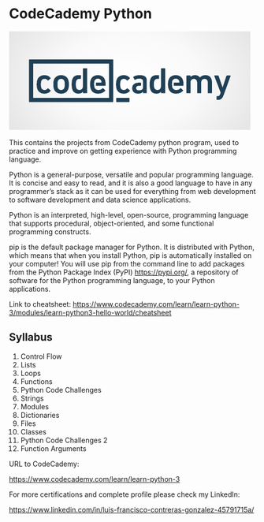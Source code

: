 # CodeCademy Python

![Logo](./logo.png)

This contains the projects from CodeCademy python program, used to practice and improve on getting experience with Python programming language.

Python is a general-purpose, versatile and popular programming language. It is concise and easy to read, and it is also a good language to have in any programmer’s stack as it can be used for everything from web development to software development and data science applications.

Python is an interpreted, high-level, open-source, programming language that supports procedural, object-oriented, and some functional programming constructs.

pip is the default package manager for Python. It is distributed with Python, which means that when you install Python, pip is automatically installed on your computer! You will use pip from the command line to add packages from the Python Package Index (PyPI) https://pypi.org/, a repository of software for the Python programming language, to your Python applications.

Link to cheatsheet: https://www.codecademy.com/learn/learn-python-3/modules/learn-python3-hello-world/cheatsheet

## Syllabus

1. Control Flow
2. Lists
3. Loops
4. Functions
5. Python Code Challenges
6. Strings
7. Modules
8. Dictionaries
9. Files
10. Classes
11. Python Code Challenges 2
12. Function Arguments

URL to CodeCademy:

https://www.codecademy.com/learn/learn-python-3

For more certifications and complete profile please check my
LinkedIn:

https://www.linkedin.com/in/luis-francisco-contreras-gonzalez-45791715a/
